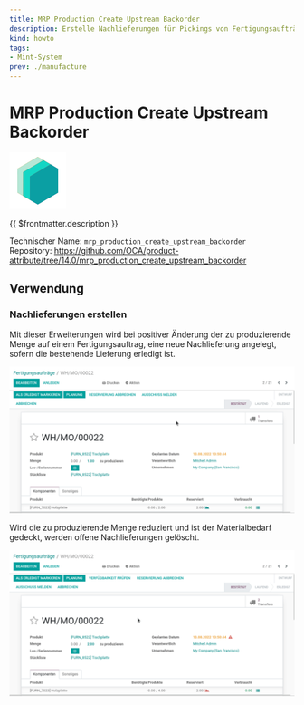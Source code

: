 ```yaml
---
title: MRP Production Create Upstream Backorder
description: Erstelle Nachlieferungen für Pickings von Fertigungsaufträgen.
kind: howto
tags:
- Mint-System
prev: ./manufacture
---
```

# MRP Production Create Upstream Backorder
![icon_oms_box](attachments/icons_odoo_mint_system.png)

{{ $frontmatter.description }}

Technischer Name: `mrp_production_create_upstream_backorder`\
Repository: <https://github.com/OCA/product-attribute/tree/14.0/mrp_production_create_upstream_backorder>

## Verwendung

### Nachlieferungen erstellen

Mit dieser Erweiterungen wird bei positiver Änderung der zu produzierende Menge auf einem Fertigungsauftrag, eine neue Nachlieferung angelegt, sofern die bestehende Lieferung erledigt ist.

![](attachments/MRP%20Production%20Create%20Upstream%20Backorder%20Erstellen.gif)

Wird die zu produzierende Menge reduziert und ist der Materialbedarf gedeckt, werden offene Nachlieferungen gelöscht.

![](attachments/MRP%20Production%20Create%20Upstream%20Backorder%20Entfernen.gif)
